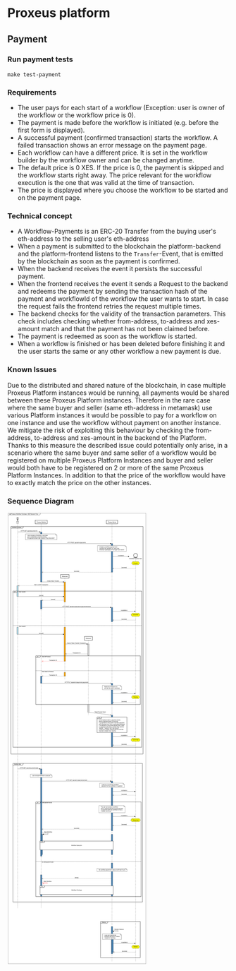 # Proxeus platform

## Payment

### Run payment tests
```
make test-payment
```

### Requirements
* The user pays for each start of a workflow (Exception: user is owner of the workflow or the workflow price is 0).
* The payment is made before the workflow is initiated (e.g. before the first form is displayed).
* A successful payment (confirmed transaction) starts the workflow. A failed transaction shows an error message on the payment page.
* Each workflow can have a different price. It is set in the workflow builder by the workflow owner and can be changed anytime.
* The default price is 0 XES. If the price is 0, the payment is skipped and the workflow starts right away. The price relevant for the workflow execution is the one that was valid at the time of transaction.
* The price is displayed where you choose the workflow to be started and on the payment page.

### Technical concept
* A Workflow-Payments is an ERC-20 Transfer from the buying user's eth-address to the selling user's eth-address
* When a payment is submitted to the blockchain the platform-backend and the platform-frontend listens to the `Transfer`-Event, that is emitted by the blockchain as soon as the payment is confirmed.
* When the backend receives the event it persists the successful payment.
* When the frontend receives the event it sends a Request to the backend and redeems the payment by sending the transaction hash of the payment and workflowId of the workflow the user wants to start. In case the request fails the frontend retries the request multiple times.
* The backend checks for the validity of the transaction parameters. This check includes checking whether from-address, to-address and xes-amount match and that the payment has not been claimed before.
* The payment is redeemed as soon as the workflow is started.
* When a workflow is finished or has been deleted before finishing it and the user starts the same or any other workflow a new payment is due.

### Known Issues
Due to the distributed and shared nature of the blockchain, in case multiple Proxeus Platform instances would be running, all payments would be shared between these Proxeus Platform instances. Therefore in the rare case where the same buyer and seller (same eth-address in metamask) use various Platform instances it would be possible to pay for a workflow on one instance and use the workflow without payment on another instance. We mitigate the risk of exploiting this behaviour by checking the from-address, to-address and xes-amount in the backend of the Platform. Thanks to this measure the described issue could potentially only arise, in a scenario where the same buyer and same seller of a workflow would be registered on multiple Proxeus Platform Instances and buyer and seller would both have to be registered on 2 or more of the same Proxeus Platform Instances. In addition to that the price of the workflow would have to exactly match the price on the other instances.

### Sequence Diagram
![Sequence Diagram payment flow xes](_media/sequence_diagram_payment_flow_xes.png)
